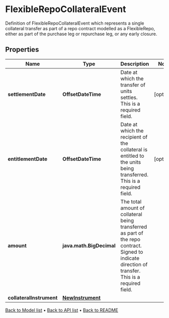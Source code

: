 

# FlexibleRepoCollateralEvent

Definition of FlexibleRepoCollateralEvent which represents a single collateral transfer as part of a repo contract  modelled as a FlexibleRepo, either as part of the purchase leg or repurchase leg, or any early closure.

## Properties

| Name | Type | Description | Notes |
|------------ | ------------- | ------------- | -------------|
|**settlementDate** | **OffsetDateTime** | Date at which the transfer of units settles. This is a required field. |  [optional] |
|**entitlementDate** | **OffsetDateTime** | Date at which the recipient of the collateral is entitled to the units being transferred. This is a required field. |  [optional] |
|**amount** | **java.math.BigDecimal** | The total amount of collateral being transferred as part of the repo contract.  Signed to indicate direction of transfer. This is a required field. |  |
|**collateralInstrument** | [**NewInstrument**](NewInstrument.md) |  |  |



[Back to Model list](../README.md#documentation-for-models) &#8226; [Back to API list](../README.md#documentation-for-api-endpoints) &#8226; [Back to README](../README.md)


